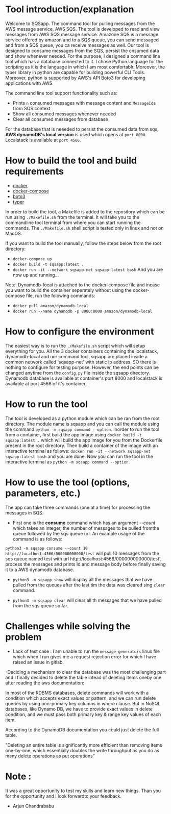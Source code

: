 # Tool introduction/explanation

Welcome to SQSapp. The command tool for pulling messages from the AWS message service, AWS SQS. The tool is developed to read and view messages from AWS SQS message service. Amazone SQS is  a message service offered by amazon and to a SQS queue, you can send messaged and from a SQS queue, you ca receive messages as well. Our tool is designed to consume messages from the SQS, persist the cnsumed data and show whenever needed. For the purpose, I designed a command line tool which has a database connected to it. I chose Python language for the scripting as it  is the language in which I am most comfortablr. Moreover, the typer library in python are capable for building powerful CLI Tools. Moreover, python is supported by AWS's API Boto3 for developing applications with AWS. 

The command line tool support functionality such as:
- Prints `n` consumed messages with message content and `MessageId`s from SQS context
- Show all consumed messages whenever needed
- Clear all consumed messages from database

For the database that is neeeded to persist the consumed data from sqs, **AWS dynamoDB's local version** is used which opens at `port 8000`. Localstack is available at `port 4566`. 

# How to build the tool and build requirements

- [docker](https://www.docker.com/get-started)
- [docker-compose](https://boto3.amazonaws.com/v1/documentation/api/latest/index.html)
- [boto3](https://www.docker.com/get-started)
- [typer](https://typer.tiangolo.com/tutorial/options/prompt/)

In order to build the tool, a Makefile is added to the repository which can be run using `./Makefile.sh` from the terminal. It will take you to the commandline tool terminal from where you can start running the commands. The `./Makefile.sh` shell script is tested only in linux and not on MacOS.

If you want to build the tool manually, follow the steps below from the root directory:
- `docker-compose up`
- `docker build -t sqsapp:latest .`
- `docker run -it --network sqsapp-net sqsapp:latest bash`
And you are now up and running...

Note: Dynamodb-local is attached to the docker-compose file and incase you want to build the container seperately without using the docker-compose file, run the folowing commands:
- `docker pull amazon/dynamodb-local`
- `docker run --name dynamodb -p 8000:8000 amazon/dynamodb-local`

# How to configure the environment 

The easiest way is to run the `./Makefile.sh` script which will setup everything for you. All the 3 docker containers containing the localstack, dynamodb-local and our command tool, sqsapp are placed inside a common network called 'sqsapp-net' with static ip address. SO there is nothing to configure for testing purpose. However, the end points can be changed anytime from the `config.py` file inside the sqsapp directory. Dynamodb database is available at container's port 8000 and localstack is available at port 4566 of it's container. 

# How to run the tool
The tool is developed as a python module which can be ran from the root directory. The module name is sqsapp and you can call the module using the command `python -m sqsapp command --option`. Inorder to run the tool from a container, first build the app image using `docker build -t sqsapp:latest .` which will build the app image for you from the Dockerfile present in the root directory. Then build a container of the image with an interactive terminal as follows:
`docker run -it --network sqsapp-net sqsapp:latest bash` and you are done. Now you can run the tool in the interactive terminal as `python -m sqsapp command --option`. 

# How to use the tool (options, parameters, etc.)
The app can take three commands (one at a time) for processing the messages in SQS. 
- First one is the **consume** command which has an argument *--count* which takes an integer, the number of messages to be pulled fromthe queue followed by the sqs queue url. An example usage of the command is as follows:

`python3 -m sqsapp consume --count 10 http://localhost:4566/000000000000/test` will pull 10 messages from the sqs queue named test with url http://localhost:4566/000000000000/test', process the messages and prints Id and message body before finally saving it to a AWS dynamodb database.

- `python3 -m sqsapp show` will display all the messages that we have pulled from the queues after the last tim the data was cleared sing `clear` command.

- `python3 -m sqsapp clear` will clear all th messages that we have pulled from the sqs queue so far.

# Challenges while solving the problem
- Lack of test case : I am unable to run the `message-generators` linux file which when I run gives me a request rejection error for which I have raised an issue in gitlab. 

-Deciding a mechanism to clear the database was the most challenging part and I finally decided to delete the table intead of deleting items oneby one after reading the aws documentation:

In most of the RDBMS databases, delete commands will work with a condition which accepts exact values or pattern, and we can run delete queries by using non-primary key columns in where clause. But in NoSQL databases, like Dynamo DB, we have to provide exact values in delete condition, and  we must pass both primary key & range key values of each item.

According to the DynamoDB documentation you could just delete the full table.

"Deleting an entire table is significantly more efficient than removing items one-by-one,  which essentially doubles the write throughput as you do as many delete operations as put operations"

# Note : 
It was a great opportunity to test my skills and learn new things. Than you for the opportunity and I look forwardto your feedback. 

- Arjun Chandrababu